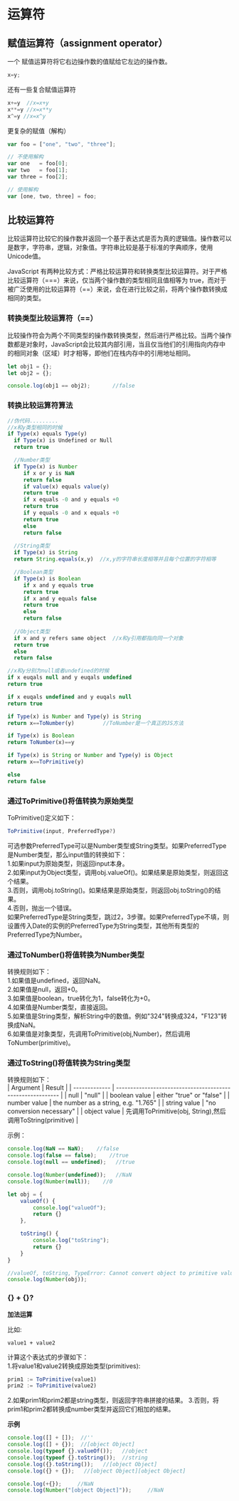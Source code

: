 # 运算符

## 赋值运算符（assignment operator）
一个 赋值运算符将它右边操作数的值赋给它左边的操作数。

```js
x=y;
```

还有一些复合赋值运算符

```js
x+=y  //x=x+y
x**=y //x=x**y
x^=y //x=x^y
```

更复杂的赋值（解构）
```js
var foo = ["one", "two", "three"];

// 不使用解构
var one   = foo[0];
var two   = foo[1];
var three = foo[2];

// 使用解构
var [one, two, three] = foo;
```

## 比较运算符
比较运算符比较它的操作数并返回一个基于表达式是否为真的逻辑值。操作数可以是数字，字符串，逻辑，对象值。字符串比较是基于标准的字典顺序，使用Unicode值。

JavaScript 有两种比较方式：严格比较运算符和转换类型比较运算符。对于严格比较运算符（===）来说，仅当两个操作数的类型相同且值相等为 true，而对于被广泛使用的比较运算符（==）来说，会在进行比较之前，将两个操作数转换成相同的类型。

### 转换类型比较运算符（==）
比较操作符会为两个不同类型的操作数转换类型，然后进行严格比较。当两个操作数都是对象时，JavaScript会比较其内部引用，当且仅当他们的引用指向内存中的相同对象（区域）时才相等，即他们在栈内存中的引用地址相同。

```js
let obj1 = {};
let obj2 = {};

console.log(obj1 == obj2);       //false
```

### 转换比较运算符算法
```js
//伪代码.........
//x和y类型相同的时候
if Type(x) equals Type(y)
  if Type(x) is Undefined or Null 
  return true

  //Number类型
  if Type(x) is Number
     if x or y is NaN
     return false
     if value(x) equals value(y)
     return true
     if x equals -0 and y equals +0
     return true
     if y equals -0 and x equals +0
     return true
     else
     return false
  
  //String类型
  if Type(x) is String
  return String.equals(x,y)  //x,y的字符串长度相等并且每个位置的字符相等

  //Boolean类型
  if Type(x) is Boolean
     if x and y equals true
     return true
     if x and y equals false
     return true
     else
     return false
  
  //Object类型
  if x and y refers same object  //x和y引用都指向同一个对象
  return true
  else 
  return false

//x和y分别为null或者undefined的时候
if x euqals null and y euqals undefined
return true

if x euqals undefined and y euqals null
return true

if Type(x) is Number and Type(y) is String
return x==ToNumber(y)         //ToNumber是一个真正的JS方法

if Type(x) is Boolean
return ToNumber(x)==y

if Type(x) is String or Number and Type(y) is Object
return x==ToPrimitive(y)

else
return false
```

### 通过ToPrimitive()将值转换为原始类型
ToPrimitive()定义如下：
```js
ToPrimitive(input, PreferredType?)
```
可选参数PreferredType可以是Number类型或String类型。如果PreferredType是Number类型，那么input值的转换如下：<br>
1.如果input为原始类型，则返回input本身。<br>
2.如果input为Object类型，调用obj.valueOf()。如果结果是原始类型，则返回这个结果。<br>
3.否则，调用obj.toString()。如果结果是原始类型，则返回obj.toString()的结果。<br>
4.否则，抛出一个错误。<br>
如果PreferredType是String类型，跳过2，3步骤。如果PreferredType不填，则设置传入Date的实例的PreferredType为String类型，其他所有类型的PreferredType为Number。

### 通过ToNumber()将值转换为Number类型
转换规则如下：<br>
1.如果值是undefined，返回NaN。<br>
2.如果值是null，返回+0。<br>
3.如果值是boolean，true转化为1，false转化为+0。<br>
4.如果值是Number类型，直接返回。<br>
5.如果值是String类型，解析String中的数值。例如"324"转换成324，"F123"转换成NaN。<br>
6.如果值是对象类型，先调用ToPrimitive(obj,Number)，然后调用ToNumber(primitive)。

### 通过ToString()将值转换为String类型
转换规则如下：<br>
| Argument      | Result                                                     |
| ------------- | ---------------------------------------------------------- |
| null          | "null"                                                     |
| boolean value | either "true" or "false"                                   |
| number value  | the number as a string, e.g. "1.765"                       |
| string value  | "no conversion necessary"                                  |
| object value  | 先调用ToPrimitive(obj, String),然后调用ToString(primitive) |

示例：
```js
console.log(NaN == NaN);    //false
console.log(false == false);    //true
console.log(null == undefined);   //true

console.log(Number(undefined));   //NaN
console.log(Number(null));    //0

let obj = {
    valueOf() {
        console.log("valueOf");
        return {}
    },

    toString() {
        console.log("toString");
        return {}
    }
}

//valueOf, toString, TypeError: Cannot convert object to primitive value
console.log(Number(obj));  
```

### {} + {}?

**加法运算**<br>

比如:
```
value1 + value2
```
计算这个表达式的步骤如下：<br>
1.将value1和value2转换成原始类型(primitives):
```js
prim1 := ToPrimitive(value1)
prim2 := ToPrimitive(value2)
```
2.如果prim1和prim2都是string类型，则返回字符串拼接的结果。
3.否则，将prim1和prim2都转换成number类型并返回它们相加的结果。

**示例**
```js
console.log([] + []);  //''
console.log([] + {});  //[object Object]
console.log(typeof {}.valueOf());   //object
console.log(typeof {}.toString());  //string
console.log({}.toString());   //[object Object]
console.log({} + {});   //[object Object][object Object]

console.log(+{});     //NaN
console.log(Number("[object Object]"));     //NaN
```











